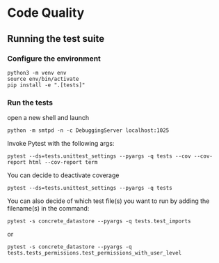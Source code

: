 # Code Quality

## Running the test suite

### Configure the environment

```shell
python3 -m venv env
source env/bin/activate
pip install -e ".[tests]"
```

### Run the tests

open a new shell and launch

```shell
python -m smtpd -n -c DebuggingServer localhost:1025
```

Invoke Pytest with the following args:

```shell
pytest --ds=tests.unittest_settings --pyargs -q tests --cov --cov-report html --cov-report term
```

You can decide to deactivate coverage

```shell
pytest --ds=tests.unittest_settings --pyargs -q tests
```

You can also decide of which test file(s) you want to run by adding the filename(s) in the command:

```shell
pytest -s concrete_datastore --pyargs -q tests.test_imports
```
or
```shell
pytest -s concrete_datastore --pyargs -q tests.tests_permissions.test_permissions_with_user_level
```
